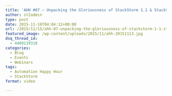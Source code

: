 ```yaml
---
title: 'AHH #07 – Unpacking the Gloriousness of StackStorm 1.1 & StackStorm Enterprise'
author: st2admin
type: post
date: 2015-11-16T04:04:12+00:00
url: /2015/11/15/ahh-07-unpacking-the-gloriousness-of-stackstorm-1-1-stackstorm-enterprise/
featured_image: /wp-content/uploads/2015/11/ahh-20151113.jpg
dsq_thread_id:
  - 4409119310
categories:
  - Blog
  - Events
  - Webinars
tags:
  - Automation Happy Hour
  - StackStorm
format: video

---
```

